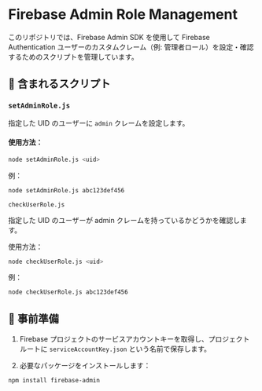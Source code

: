 # Firebase Admin Role Management

このリポジトリでは、Firebase Admin SDK を使用して Firebase Authentication ユーザーのカスタムクレーム（例: 管理者ロール）を設定・確認するためのスクリプトを管理しています。

## 📁 含まれるスクリプト

### `setAdminRole.js`

指定した UID のユーザーに `admin` クレームを設定します。

#### 使用方法：

```bash
node setAdminRole.js <uid>
```

例：

```bash
node setAdminRole.js abc123def456
```

`checkUserRole.js`

指定した UID のユーザーが admin クレームを持っているかどうかを確認します。

使用方法：

```bash
node checkUserRole.js <uid>
```

例：

```bash
node checkUserRole.js abc123def456
```

## 🔧 事前準備

1. Firebase プロジェクトのサービスアカウントキーを取得し、プロジェクトルートに `serviceAccountKey.json` という名前で保存します。

2. 必要なパッケージをインストールします：

```bash
npm install firebase-admin
```
